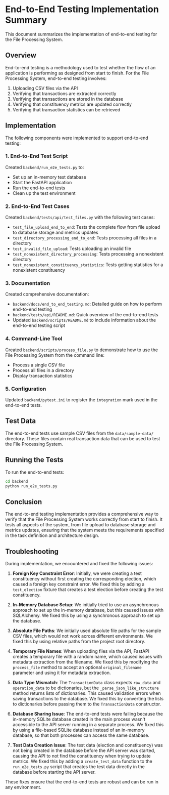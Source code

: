 # End-to-End Testing Implementation Summary

This document summarizes the implementation of end-to-end testing for the File Processing System.

## Overview

End-to-end testing is a methodology used to test whether the flow of an application is performing as designed from start to finish. For the File Processing System, end-to-end testing involves:

1. Uploading CSV files via the API
2. Verifying that transactions are extracted correctly
3. Verifying that transactions are stored in the database
4. Verifying that constituency metrics are updated correctly
5. Verifying that transaction statistics can be retrieved

## Implementation

The following components were implemented to support end-to-end testing:

### 1. End-to-End Test Script

Created `backend/run_e2e_tests.py` to:
- Set up an in-memory test database
- Start the FastAPI application
- Run the end-to-end tests
- Clean up the test environment

### 2. End-to-End Test Cases

Created `backend/tests/api/test_files.py` with the following test cases:
- `test_file_upload_end_to_end`: Tests the complete flow from file upload to database storage and metrics updates
- `test_directory_processing_end_to_end`: Tests processing all files in a directory
- `test_invalid_file_upload`: Tests uploading an invalid file
- `test_nonexistent_directory_processing`: Tests processing a nonexistent directory
- `test_nonexistent_constituency_statistics`: Tests getting statistics for a nonexistent constituency

### 3. Documentation

Created comprehensive documentation:
- `backend/docs/end_to_end_testing.md`: Detailed guide on how to perform end-to-end testing
- `backend/tests/api/README.md`: Quick overview of the end-to-end tests
- Updated `backend/scripts/README.md` to include information about the end-to-end testing script

### 4. Command-Line Tool

Created `backend/scripts/process_file.py` to demonstrate how to use the File Processing System from the command line:
- Process a single CSV file
- Process all files in a directory
- Display transaction statistics

### 5. Configuration

Updated `backend/pytest.ini` to register the `integration` mark used in the end-to-end tests.

## Test Data

The end-to-end tests use sample CSV files from the `data/sample-data/` directory. These files contain real transaction data that can be used to test the File Processing System.

## Running the Tests

To run the end-to-end tests:

```bash
cd backend
python run_e2e_tests.py
```

## Conclusion

The end-to-end testing implementation provides a comprehensive way to verify that the File Processing System works correctly from start to finish. It tests all aspects of the system, from file upload to database storage and metrics updates, ensuring that the system meets the requirements specified in the task definition and architecture design.

## Troubleshooting

During implementation, we encountered and fixed the following issues:

1. **Foreign Key Constraint Error**: Initially, we were creating a test constituency without first creating the corresponding election, which caused a foreign key constraint error. We fixed this by adding a `test_election` fixture that creates a test election before creating the test constituency.

2. **In-Memory Database Setup**: We initially tried to use an asynchronous approach to set up the in-memory database, but this caused issues with SQLAlchemy. We fixed this by using a synchronous approach to set up the database.

3. **Absolute File Paths**: We initially used absolute file paths for the sample CSV files, which would not work across different environments. We fixed this by using relative paths from the project root directory.

4. **Temporary File Names**: When uploading files via the API, FastAPI creates a temporary file with a random name, which caused issues with metadata extraction from the filename. We fixed this by modifying the `process_file` method to accept an optional `original_filename` parameter and using it for metadata extraction.

5. **Data Type Mismatch**: The `TransactionData` class expects `raw_data` and `operation_data` to be dictionaries, but the `_parse_json_like_structure` method returns lists of dictionaries. This caused validation errors when saving transactions to the database. We fixed this by converting the lists to dictionaries before passing them to the `TransactionData` constructor.

6. **Database Sharing Issue**: The end-to-end tests were failing because the in-memory SQLite database created in the main process wasn't accessible to the API server running in a separate process. We fixed this by using a file-based SQLite database instead of an in-memory database, so that both processes can access the same database.

7. **Test Data Creation Issue**: The test data (election and constituency) was not being created in the database before the API server was started, causing the API to not find the constituency when trying to update metrics. We fixed this by adding a `create_test_data` function to the `run_e2e_tests.py` script that creates the test data directly in the database before starting the API server.

These fixes ensure that the end-to-end tests are robust and can be run in any environment.